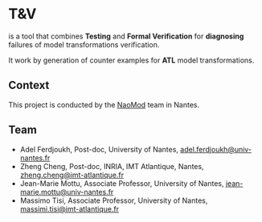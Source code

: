 # T&V

is a tool that combines **Testing** and **Formal Verification** for **diagnosing** failures of model transformations verification.

It work by generation of counter examples for **ATL** model transformations.


Context
-------

This project is conducted by the [NaoMod](http://www.atlanmod.org) team in Nantes.

Team
------

- Adel Ferdjoukh, Post-doc, University of Nantes, adel.ferdjoukh@univ-nantes.fr
- Zheng Cheng, Post-doc, INRIA, IMT Atlantique, Nantes, zheng.cheng@imt-atlantique.fr
- Jean-Marie Mottu, Associate Professor, University of Nantes, jean-marie.mottu@univ-nantes.fr
- Massimo Tisi, Associate Professor, University of Nantes, massimi.tisi@imt-atlantique.fr
 